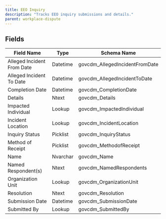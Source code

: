 ```yaml
---
title: EEO Inquiry
description: "Tracks EEO inquiry submissions and details."
parent: workplace-dispute
---
```


## Fields

| Field Name | Type | Schema Name |
|------------|------|-------------|
| Alleged Incident From Date | Datetime | govcdm_AllegedIncidentFromDate |
| Alleged Incident To Date | Datetime | govcdm_AllegedIncidentToDate |
| Completion Date | Datetime | govcdm_CompletionDate |
| Details | Ntext | govcdm_Details |
| Impacted Individual | Lookup | govcdm_ImpactedIndividual |
| Incident Location | Lookup | govcdm_IncidentLocation |
| Inquiry Status | Picklist | govcdm_InquiryStatus |
| Method of Receipt | Picklist | govcdm_MethodofReceipt |
| Name | Nvarchar | govcdm_Name |
| Named Respondent(s) | Ntext | govcdm_NamedRespondents |
| Organization Unit | Lookup | govcdm_OrganizationUnit |
| Resolution | Ntext | govcdm_Resolution |
| Submission Date | Datetime | govcdm_SubmissionDate |
| Submitted By | Lookup | govcdm_SubmittedBy |
